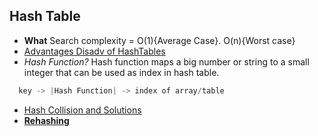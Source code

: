 ## Hash Table
  - **What** Search complexity = O(1){Average Case}. O(n){Worst case}
  - [Advantages Disadv of HashTables](Advantages_Disadv_of_HashTables.md)
  - *Hash Function?* Hash function maps a big number or string to a small integer that can be used as index in hash table. 
```c
  key -> |Hash Function| -> index of array/table
```
  - [Hash Collision and Solutions](Hash_Collision_And_Solutions.md)
  - **[Rehashing](ReHashing.md)**
